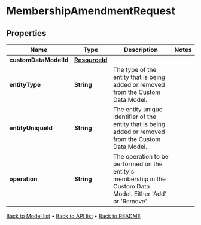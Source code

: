 

# MembershipAmendmentRequest


## Properties

| Name | Type | Description | Notes |
|------------ | ------------- | ------------- | -------------|
|**customDataModelId** | [**ResourceId**](ResourceId.md) |  |  |
|**entityType** | **String** | The type of the entity that is being added or removed from the Custom Data Model. |  |
|**entityUniqueId** | **String** | The entity unique identifier of the entity that is being added or removed from the Custom Data Model. |  |
|**operation** | **String** | The operation to be performed on the entity&#39;s membership in the Custom Data Model. Either &#39;Add&#39; or &#39;Remove&#39;. |  |



[Back to Model list](../README.md#documentation-for-models) &#8226; [Back to API list](../README.md#documentation-for-api-endpoints) &#8226; [Back to README](../README.md)


